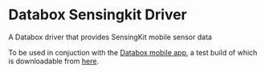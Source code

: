 # Databox Sensingkit Driver

A Databox driver that provides SensingKit mobile sensor data

To be used in conjuction with the [Databox mobile app](https://github.com/me-box/databox-source-mobile), a test build of which is downloadable from [here](https://www.dropbox.com/s/oue9hcf3wp85fmi/databox-source-mobile-debug.apk).
